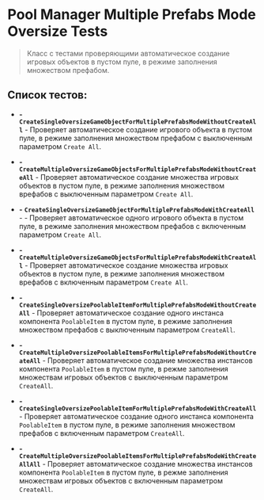 ﻿# Pool Manager Multiple Prefabs Mode Oversize Tests

> Класс с тестами проверяющими автоматическое создание игровых объектов в пустом пуле, в режиме заполнения множеством префабом.

## Список тестов:

- **-** **`CreateSingleOversizeGameObjectForMultiplePrefabsModeWithoutCreateAll`** - Проверяет автоматическое создание игрового объекта в пустом пуле, в режиме заполнения множеством префабом с выключенным параметром `Create All`.


- **-** **`CreateMultipleOversizeGameObjectsForMultiplePrefabsModeWithoutCreateAll`** - Проверяет автоматическое создание множества игровых объектов в пустом пуле, в режиме заполнения множеством врефабов с выключенным параметром `Create All`. 


- **-** **`CreateSingleOversizeGameObjectForMultiplePrefabsModeWithCreateAll`** -  - Проверяет автоматическое одного игрового объекта в пустом пуле, в режиме заполнения множеством префабов с включенным параметром `Create All`.


- **-** **`CreateMultipleOversizeGameObjectsForMultiplePrefabsModeWithCreateAll`** - Проверяет автоматическое создание множества игровых объектов в пустом пуле, в режиме заполнения множеством врефабов с включенным параметром `Create All`.


- **-** **`CreateSingleOversizePoolableItemForMultiplePrefabsModeWithoutCreateAll`** - Проверяет автоматическое создание одного инстанса компонента `PoolableItem` в пустом пуле, в режиме заполнения множеством префабов с выключенным параметром `CreateAll`.


- **-** **`CreateMultipleOversizePoolableItemsForMultiplePrefabsModeWithoutCreateAll`** - Проверяет автоматическое создание множества инстансов компонента `PoolableItem` в пустом пуле, в режме заполнения множествам игровых объектов с выключенным параметром `CreateAll`.


- **-** **`CreateSingleOversizePoolableItemForMultiplePrefabsModeWithCreateAll`** - Проверяет автоматическое создание одного инстанса компонента `PoolableItem` в пустом пуле, в режиме заполнения множеством префабов с включенным параметром `CreateAll`.


- **-** **`CreateMultipleOversizePoolableItemsForMultiplePrefabsModeWithCreateAllAll`** - Проверяет автоматическое создание множества инстансов компонента `PoolableItem` в пустом пуле, в режме заполнения множествам игровых объектов с включенным параметром `CreateAll`.
